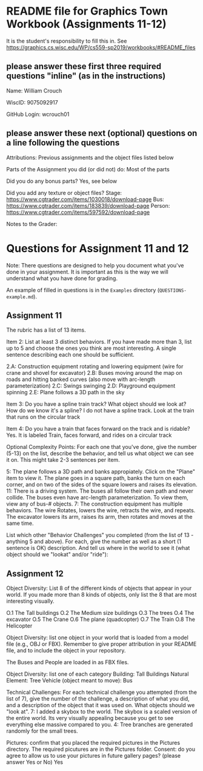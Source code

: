# README file for Graphics Town Workbook (Assignments 11-12)

It is the student's responsibility to fill this in.
See <https://graphics.cs.wisc.edu/WP/cs559-sp2019/workbooks/#README_files>

## please answer these first three required questions "inline" (as in the instructions)

Name: William Crouch

WiscID: 9075092917

GitHub Login: wcrouch01

## please answer these next (optional) questions on a line following the questions

Attributions: Previous assignments and the object files listed below

Parts of the Assignment you did (or did not) do: Most of the parts

Did you do any bonus parts? Yes, see below

Did you add any texture or object files?
Stage: https://www.cgtrader.com/items/1030018/download-page
Bus: https://www.cgtrader.com/items/183839/download-page
Person: https://www.cgtrader.com/items/597592/download-page


Notes to the Grader:

# Questions for Assignment 11 and 12

Note: There questions are designed to help you document what you've done in your assignment. It is important as this is the way we will understand what you have done for grading.

An example of filled in questions is in the `Examples` directory (`QUESTIONS-example.md`).

## Assignment 11

The rubric has a list of 13 items.

Item 2: List at least 3 distinct behaviors. If you have made more than 3, list up to 5 and choose the ones you think are most interesting. A single sentence describing each one should be sufficient.

2.A: Construction equipment rotating and lowering equipment (wire for crane and shovel for excavator)
2.B: Buses moving around the map on roads and hitting banked curves (also move with arc-length parameterization)
2.C: Swings swinging
2.D: Playground equipment spinning
2.E: Plane follows a 3D path in the sky

Item 3: Do you have a spline train track? What object should we look at? How do we know it's a spline?
I do not have a spline track. Look at the train that runs on the circular track

Item 4: Do you have a train that faces forward on the track and is ridable?
Yes. It is labeled Train, faces forward, and rides on a circular track

Optional Complexity Points: For each one that you've done, give the number (5-13) on the list, describe the behavior, and tell us what object we can see it on. This might take 2-3 sentences per item.

5: The plane follows a 3D path and banks appropiately. Click on the "Plane" item to view it. The plane goes in a square path, banks the turn on each corner, and on two of the sides of the square lowers and raises its elevation.
11: There is a driving system. The buses all follow their own path and never collide. The buses even have arc-length parameterization. To view them, view any of bus-# objects.
7: The construction equipment has multiple behaviors. The wire Rotates, lowers the wire, retracts the wire, and repeats. The excavator lowers its arm, raises its arm, then rotates and moves at the same time.

List which other "Behavior Challenges" you completed (from the list of 13 - anything 5 and above). For each, give the number as well as a short (1 sentence is OK) description. And tell us where in the world to see it (what object should we "lookat" and/or "ride"):


## Assignment 12

Object Diversity: List 8 of the different kinds of objects that appear in your world. If you made more than 8 kinds of objects, only list the 8 that are most interesting visually.

O.1 The Tall buildings
O.2 The Medium size buildings
O.3 The trees
O.4 The excavator
O.5 The Crane
O.6 The plane (quadcopter)
O.7 The Train
O.8 The Helicopter

Object Diversity: list one object in your world that is loaded from a model file (e.g., OBJ or FBX). Remember to give proper attribution in your README file, and to include the object in your repository.

The Buses and People are loaded in as FBX files.

Object Diversity: list one of each category
Building: Tall Buildings
Natural Element: Tree
Vehicle (object meant to move): Bus

Technical Challenges: For each technical challenge you attempted (from the list of 7), give the number of the challenge, a description of what you did, and a description of the object that it was used on. What objects should we "look at".
7: I added a skybox to the world. The skybox is a scaled version of the entire world. Its very visually appealing because you get to see everything else massive compared to you.
4: Tree branches are generated randomly for the small trees.

Pictures: confirm that you placed the required pictures in the Pictures directory.
The required picutures are in the Pictures folder.
Consent: do you agree to allow us to use your pictures in future gallery pages? (please answer Yes or No)
Yes